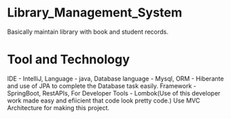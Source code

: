 # Library_Management_System 
Basically maintain library with book and student records. 
# Tool and Technology 
IDE - IntelliJ, Language - java, Database language - Mysql, ORM - Hiberante and use of JPA to complete the Database task easily. Framework - SpringBoot, RestAPIs, 
For Developer Tools - Lombok(Use of this developer work made easy and efiicient that code look pretty code.) Use MVC Architecture for making this project.